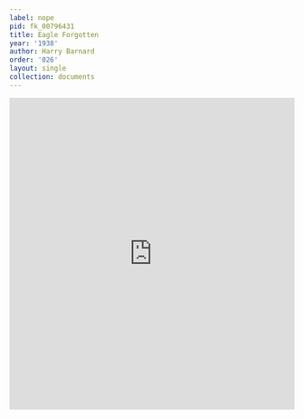 ```yaml
---
label: nope
pid: fk_00796431
title: Eagle Forgotten
year: '1938'
author: Harry Barnard
order: '026'
layout: single
collection: documents
---
```

<iframe src="https://northwestern.app.box.com/embed/s/3knlpdv9dy9zu7h3p46m7vd88arayavj?sortColumn=date&view=list" width="100%" height="550" frameborder="0" allowfullscreen webkitallowfullscreen msallowfullscreen></iframe>
